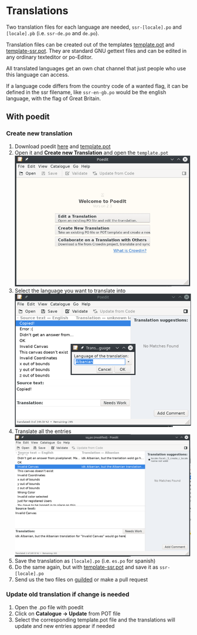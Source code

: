 # Translations

Two translation files for each language are needed, `ssr-[locale].po` and `[locale].pb` (i.e. `ssr-de.po` and `de.po`).

Translation files can be created out of the templates [template.pot](https://git.pixelplanet.fun/ppfun/pixelplanet/raw/branch/master/i18n/template.pot) and [template-ssr.pot](https://git.pixelplanet.fun/ppfun/pixelplanet/raw/branch/master/i18n/template-ssr.pot). They are standard GNU gettext files and can be edited in any ordinary texteditor or po-Editor.

All translated languages get an own chat channel that just people who use this language can access.

If a language code differs from the country code of a wanted flag, it can be defined in the ssr filename, like `ssr-en-gb.po` would be the english language, with the flag of Great Britain.

## With poedit

### Create new translation

1. Download poedit [here](https://poedit.net/) and [template.pot](https://git.pixelplanet.fun/ppfun/pixelplanet/raw/branch/master/i18n/template.pot)
2. Open it and **Create new Translation** and open the `template.pot`
![start](../promotion/poedit/start.png)
3. Select the language you want to translate into
![langsel](../promotion/poedit/langsel.png)
4. Translate all the entries
![translate](../promotion/poedit/translate.png)
5. Save the translation as `[locale].po` (i.e. `es.po` for spanish)
6. Do the same again, but with [template-ssr.pot](https://git.pixelplanet.fun/ppfun/pixelplanet/raw/branch/master/i18n/template-ssr.pot) and save it as `ssr-[locale].po`
7. Send us the two files on [guilded](https://pixelplanet.fun) or make a pull request

### Update old translation if change is needed

1. Open the .po file with poedit
2. Click on **Catalogue -> Update** from POT file
3. Select the corresponding template.pot file and the translations will update and new entries appear if needed
